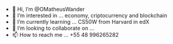 - 👋 Hi, I’m @OMatheusWander
- 👀 I’m interested in ... economy, criptocurrency and blockchain
- 🌱 I’m currently learning ... CS50W from Harvard in edX
- 💞️ I’m looking to collaborate on ... 
- 📫 How to reach me ... +55 48 996265282
